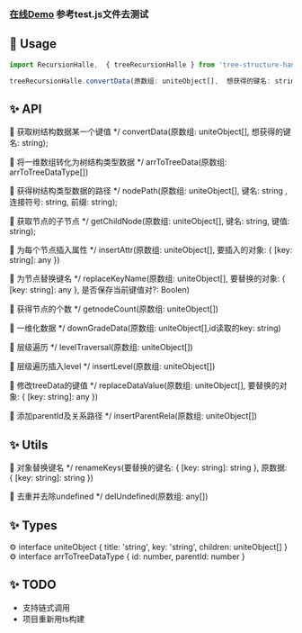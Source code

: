 ### [在线Demo](https://codesandbox.io/s/dark-leaf-mbh31?file=/src/App.js) 参考test.js文件去测试
## 🔨 Usage
```jsx
import RecursionHalle,  { treeRecursionHalle } from 'tree-structure-handle';

treeRecursionHalle.convertData(原数组: uniteObject[],  想获得的键名: string);
```

## ✨ API


  🌈 获取树结构数据某一个键值
*/
convertData(原数组: uniteObject[],  想获得的键名: string);

  🌈 将一维数组转化为树结构类型数据
*/
arrToTreeData(原数组: arrToTreeDataType[])

  🌈 获得树结构类型数据的路径
*/
nodePath(原数组: uniteObject[], 键名: string ,连接符号: string, 前缀: string);


  🌈 获取节点的子节点
*/
getChildNode(原数组: uniteObject[], 键名: string, 键值: string);

 🌈 为每个节点插入属性
*/
insertAttr(原数组: uniteObject[], 要插入的对象: { [key: string]: any })

 🌈 为节点替换键名
*/
replaceKeyName(原数组: uniteObject[], 要替换的对象: { [key: string]: any }, 是否保存当前键值对?: Boolen)

 🌈 获得节点的个数
*/
getnodeCount(原数组: uniteObject[])

 🌈 一维化数据
*/
downGradeData(原数组: uniteObject[],id读取的key: string)

 🌈 层级遍历
*/
levelTraversal(原数组: uniteObject[])

 🌈 层级遍历插入level
*/
insertLevel(原数组: uniteObject[])

 🌈 修改treeData的键值
*/
replaceDataValue(原数组: uniteObject[], 要替换的对象: { [key: string]: any })

 🌈 添加parentId及关系路径
*/
insertParentRela(原数组: uniteObject[])


## ✨ Utils


 🌈 对象替换键名
*/
renameKeys(要替换的键名: { [key: string]: string }, 原数据: { [key: string]: string })

 🌈 去重并去除undefined
*/
delUndefined(原数组: any[])


## ✨ Types  
⚙️ interface uniteObject {
  title: 'string',
  key: 'string',
  children:  uniteObject[]
}
⚙️ interface arrToTreeDataType {
  id: number, parentId: number
}

## ✨ TODO
- 支持链式调用
- 项目重新用ts构建


